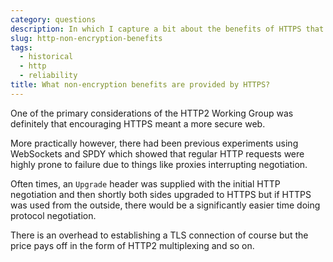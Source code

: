 ```yaml
---
category: questions
description: In which I capture a bit about the benefits of HTTPS that aren't related to security
slug: http-non-encryption-benefits
tags:
  - historical
  - http
  - reliability
title: What non-encryption benefits are provided by HTTPS?
---
```

One of the primary considerations of the HTTP2 Working Group was definitely that encouraging HTTPS meant a more secure web.

More practically however, there had been previous experiments using WebSockets and SPDY which showed that regular HTTP requests were highly prone to failure due to things like proxies interrupting negotiation.

Often times, an `Upgrade` header was supplied with the initial HTTP negotiation and then shortly both sides upgraded to HTTPS but if HTTPS was used from the outside, there would be a significantly easier time doing protocol negotiation.

There is an overhead to establishing a TLS connection of course but the price pays off in the form of HTTP2 multiplexing and so on.

